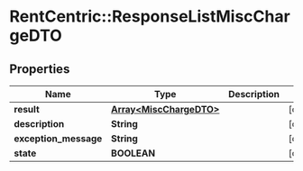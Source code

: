 # RentCentric::ResponseListMiscChargeDTO

## Properties
Name | Type | Description | Notes
------------ | ------------- | ------------- | -------------
**result** | [**Array&lt;MiscChargeDTO&gt;**](MiscChargeDTO.md) |  | [optional] 
**description** | **String** |  | [optional] 
**exception_message** | **String** |  | [optional] 
**state** | **BOOLEAN** |  | [optional] 


